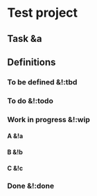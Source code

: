 # Test project

## Task &a

## Definitions

### To be defined &!:tbd 
### To do &!:todo
### Work in progress &!:wip
#### A &!a
#### B &!b
#### C &!c
### Done &!:done

